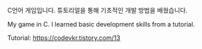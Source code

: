 C언어 게임입니다. 튜토리얼을 통해 기초적인 개발 방법을 배웠습니다.

My game in C. I learned basic development skills from a tutorial.

Tutorial: https://codevkr.tistory.com/13
